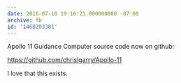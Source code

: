 ```yaml
---
date: 2016-07-10 19:16:21.000000000 -07:00
archive: fb
id: '1468203381'
---
```


Apollo 11 Guidance Computer source code now on github: 

https://github.com/chrislgarry/Apollo-11

I love that this exists.
